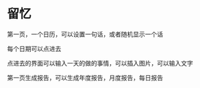 # 留忆

第一页，一个日历，可以设置一句话，或者随机显示一个话

每个日期可以点进去

点进去的界面可以输入一天的做的事情，可以插入图片，可以输入文字

第一页生成报告，可以生成年度报告，月度报告，每日报告